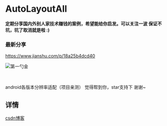 # AutoLayoutAll

<b>定期分享国内外别人家技术赚钱的案例，希望能给你启发。可以关注一波 保证不坑，坑了取消就是啦 :) </b>
<br>
### 最新分享
https://www.jianshu.com/p/18a25b4dcd40

![第一勺金](https://upload-images.jianshu.io/upload_images/5415899-fcb0f0ad7b8e1df9.jpg)

<br/>

android各版本分辨率适配（项目亲测）
觉得帮到你，star支持下 谢谢~
<br/>
## 详情
[csdn博客](http://blog.csdn.net/guozhaohui628/article/details/71870530)
